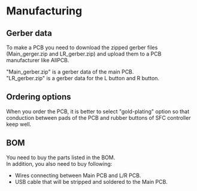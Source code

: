 # Manufacturing
## Gerber data
To make a PCB you need to download the zipped gerber files (Main_gerger.zip and LR_gerber.zip) and upload them to a PCB manufacturer like AllPCB.  

"Main_gerber.zip" is a gerber data of the main PCB.  
"LR_gerber.zip" is a gerber data for the L button and R button.  

## Ordering options
When you order the PCB, it is better to select "gold-plating" option so that conduction between pads of the PCB and rubber buttons of SFC controller keep well.  

## BOM
You need to buy the parts listed in the BOM.  
In addition, you also need to buy following:

- Wires connecting between Main PCB and L/R PCB.
- USB cable that will be stripped and soldered to the Main PCB.

